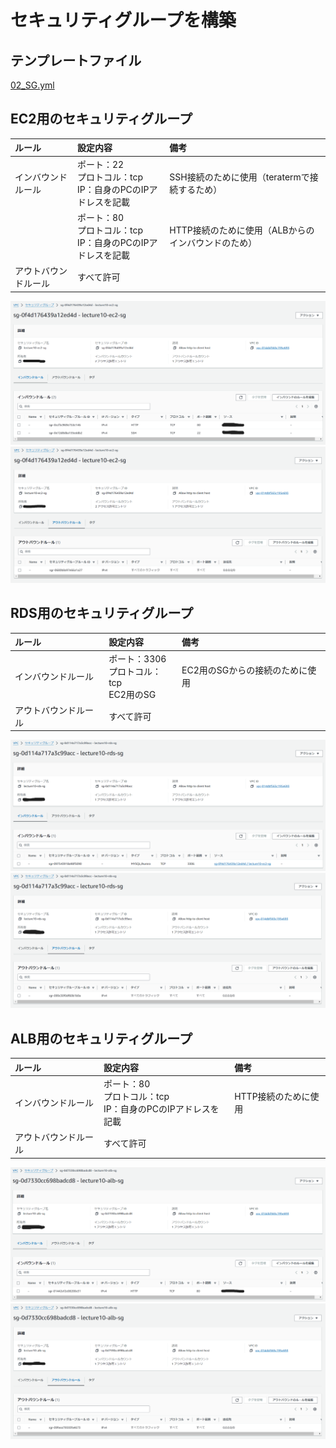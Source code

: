 # セキュリティグループを構築

## テンプレートファイル
[02_SG.yml](./lecture10_CloudFormation_Template/02_sg.yml)

## EC2用のセキュリティグループ
|ルール|設定内容|備考|
|:---|:---|:---|
|インバウンドルール|ポート：22<br>プロトコル：tcp<br>IP：自身のPCのIPアドレスを記載|SSH接続のために使用（teratermで接続するため）|
||ポート：80<br>プロトコル：tcp<br>IP：自身のPCのIPアドレスを記載|HTTP接続のために使用（ALBからのインバウンドのため）|
|アウトバウンドルール|すべて許可||

![EC2_SG_IN](../images/lecture10/02_EC2_SG_in.png)
![EC2_SG_OUT](../images/lecture10/02_EC2_SG_out.png)

## RDS用のセキュリティグループ
|ルール|設定内容|備考|
|:---|:---|:---|
|インバウンドルール|ポート：3306<br>プロトコル：tcp<br>EC2用のSG|EC2用のSGからの接続のために使用|
|アウトバウンドルール|すべて許可||

![RDS_SG_IN](../images/lecture10/02_RDS_SG_in.png)
![RDS_SG_OUT](../images/lecture10/02_RDS_SG_out.png)

## ALB用のセキュリティグループ
|ルール|設定内容|備考|
|:---|:---|:---|
|インバウンドルール|ポート：80<br>プロトコル：tcp<br>IP：自身のPCのIPアドレスを記載|HTTP接続のために使用|
|アウトバウンドルール|すべて許可||

![ALB_SG_IN](../images/lecture10/02_ALB_SG_in.png)
![ALB_SG_OUT](../images/lecture10/02_ALB_SG_out.png)
